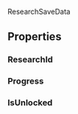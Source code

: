 <p class="title">ResearchSaveData</p>

## Properties


### ResearchId
<div><Declaration modifier="public string" content=" <span>&lt;span class=&quot;property&quot;&gt;ResearchId&lt;/span&gt; { &lt;span class=&quot;method&quot;&gt;get&lt;/span&gt;; &lt;span class=&quot;method&quot;&gt;set&lt;/span&gt;; }</span>"></Declaration></div>

### Progress
<div><Declaration modifier="public float" content=" <span>&lt;span class=&quot;property&quot;&gt;Progress&lt;/span&gt; { &lt;span class=&quot;method&quot;&gt;get&lt;/span&gt;; &lt;span class=&quot;method&quot;&gt;set&lt;/span&gt;; }</span>"></Declaration></div>

### IsUnlocked
<div><Declaration modifier="public bool" content=" <span>&lt;span class=&quot;property&quot;&gt;IsUnlocked&lt;/span&gt; { &lt;span class=&quot;method&quot;&gt;get&lt;/span&gt;; &lt;span class=&quot;method&quot;&gt;set&lt;/span&gt;; }</span>"></Declaration></div>
